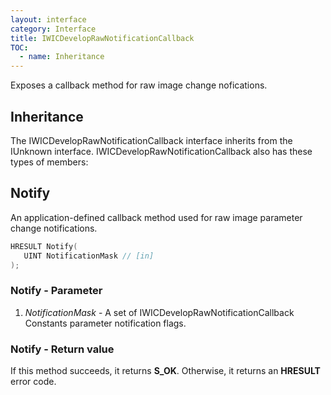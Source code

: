 ```yaml
---
layout: interface
category: Interface
title: IWICDevelopRawNotificationCallback
TOC:
  - name: Inheritance
---
```


Exposes a callback method for raw image change nofications.

## Inheritance

The IWICDevelopRawNotificationCallback interface inherits from the IUnknown interface.
IWICDevelopRawNotificationCallback also has these types of members:

## Notify

An application-defined callback method used for raw image parameter change notifications.

```cpp
HRESULT Notify(
   UINT NotificationMask // [in]
);
```

### Notify - Parameter

1. *NotificationMask* - A set of IWICDevelopRawNotificationCallback Constants parameter notification flags.

### Notify - Return value

If this method succeeds, it returns **S_OK**. Otherwise, it returns an **HRESULT** error code.
